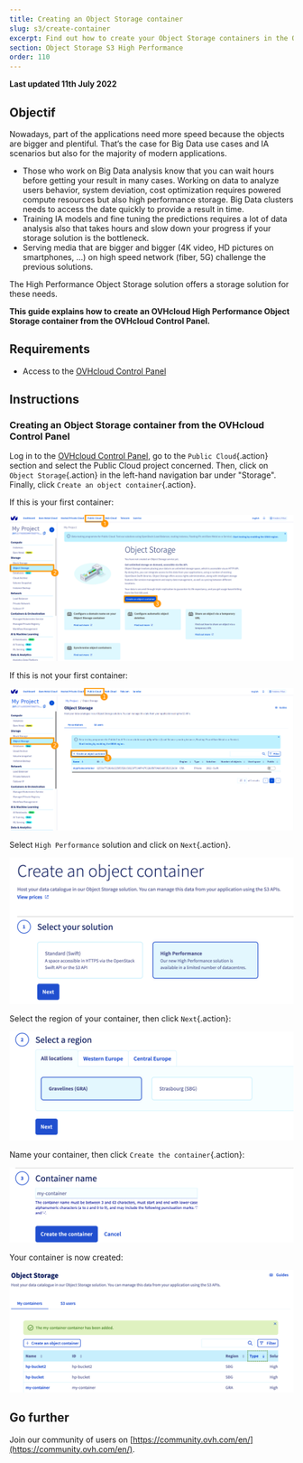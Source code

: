 ```yaml
---
title: Creating an Object Storage container
slug: s3/create-container
excerpt: Find out how to create your Object Storage containers in the OVHcloud Control Panel
section: Object Storage S3 High Performance
order: 110
---
```


**Last updated 11th July 2022**

## Objectif

Nowadays, part of the applications need more speed because the objects are bigger and plentiful. That’s the case for Big Data use cases and IA scenarios but also for the majority of modern applications.

- Those who work on Big Data analysis know that you can wait hours before getting your result in many cases. Working on data to analyze users behavior, system deviation, cost optimization requires powered compute resources but also high performance storage. Big Data clusters needs to access the date quickly to provide a result in time.
- Training IA models and fine tuning the predictions requires a lot of data analysis also that takes hours and slow down your progress if your storage solution is the bottleneck.
- Serving media that are bigger and bigger (4K video, HD pictures on smartphones, …) on high speed network (fiber, 5G) challenge the previous solutions.

The High Performance Object Storage solution offers a storage solution for these needs.

**This guide explains how to create an OVHcloud High Performance Object Storage container from the OVHcloud Control Panel.**

## Requirements

- Access to the [OVHcloud Control Panel](https://ca.ovh.com/auth/?action=gotomanager&from=https://www.ovh.com/sg/&ovhSubsidiary=sg)

## Instructions

### Creating an Object Storage container from the OVHcloud Control Panel

Log in to the [OVHcloud Control Panel](https://ca.ovh.com/auth/?action=gotomanager&from=https://www.ovh.com/sg/&ovhSubsidiary=sg), go to the `Public Cloud`{.action} section and select the Public Cloud project concerned. Then, click on `Object Storage`{.action} in the left-hand navigation bar under "Storage".
Finally, click `Create an object container`{.action}.

If this is your first container:

![pcs dashboard](images/create-container-20211005102334181.png)

If this is not your first container:

![pcs dashboard](images/create-container-20211005115040834.png)

Select `High Performance` solution and click on `Next`{.action}.

![select your solution](images/create-container-solution.png)

Select the region of your container, then click `Next`{.action}:

![select a region](images/create-container-region.png)

Name your container, then click `Create the container`{.action}:

![name the container](images/create-container-name.png)

Your container is now created:

![container created](images/create-container-created.png)

## Go further

Join our community of users on [https://community.ovh.com/en/](https://community.ovh.com/en/).
